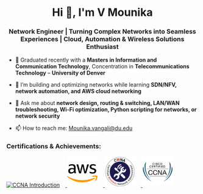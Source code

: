 <h1 align="center">Hi 👋, I'm V Mounika</h1>
<h3 align="center">Network Engineer | Turning Complex Networks into Seamless Experiences | Cloud, Automation & Wireless Solutions Enthusiast</h3>

- 🔭 Graduated recently with a **Masters in Information and Communication Technology**, Concentration in **Telecommunications Technology** – **University of Denver**
  
- 🌱 I’m building and optimizing networks while learning **SDN/NFV, network automation, and AWS cloud networking**
  
- 💬 Ask me about **network design, routing & switching, LAN/WAN troubleshooting, Wi-Fi optimization, Python scripting for networks, or network security**
  
- 📫 How to reach me: [Mounika.vangali@du.edu](mailto:Mounika.vangali@du.edu)  

<h3 align="left">Certifications & Achievements:</h3>

<p align="left">

 <p align="left">
  <!-- CCNA Intro -->
  <a href="https://www.credly.com/badges/17c9ef34-26b7-42ea-80ab-0aede28a55f5/linked_in_profile" target="_blank" rel="noreferrer">
    <img src="https://images.credly.com/images/70d71df5-f3dc-4380-9b9d-f22513a70417/CCNAITN__1_.png" 
         alt="CCNA Introduction" width="80" height="80" style="margin-right: 15px;"/>
  </a>

  <!-- AWS -->
  <a href="https://www.credly.com/badges/8cd8ab86-3d6c-47ec-8976-81cf43c8fa99/print" target="_blank" rel="noreferrer">
    <img src="images/aws.png" 
         alt="AWS Academy Graduate – AWS Academy Cloud Foundations" width="80" height="80" style="margin-right: 15px;"/>
  </a>

  <!-- CWNA -->
  <a href="https://certified.certitrek.com/bf997ff0-8d57-48c8-b6c2-d344aa777892#acc.ClBfMOyE" target="_blank" rel="noreferrer">
    <img src="images/cwna_badge.png" 
         alt="CWNA Certification" width="80" height="80" style="margin-right: 15px;"/>
  </a>

  <!-- CCNA Full -->
  <a href="https://www.credly.com/badges/247f5d10-f148-4da9-94a3-3b9cdd4ac446/linked_in_profile" target="_blank" rel="noreferrer">
    <img src="images/ccna.png" 
         alt="CCNA Certification" width="80" height="80"/>
  </a>
</p>
